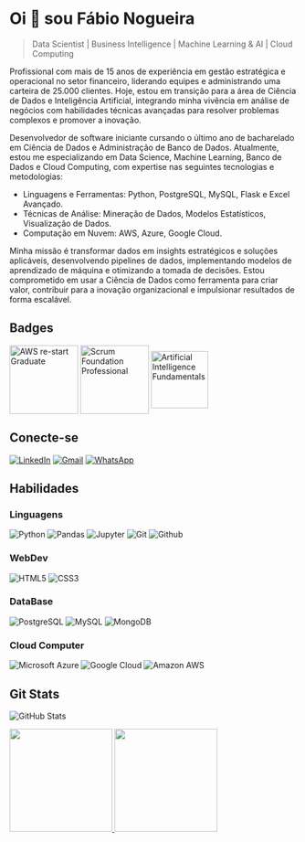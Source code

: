 
# Oi 👋 sou Fábio Nogueira
> Data Scientist | Business Intelligence | Machine Learning & AI | Cloud Computing

Profissional com mais de 15 anos de experiência em gestão estratégica e operacional no setor financeiro, liderando equipes e administrando uma carteira de 25.000 clientes. Hoje, estou em transição para a área de Ciência de Dados e Inteligência Artificial, integrando minha vivência em análise de negócios com habilidades técnicas avançadas para resolver problemas complexos e promover a inovação.

Desenvolvedor de software iniciante cursando o último ano de bacharelado em Ciência de Dados e Administração de Banco de Dados. Atualmente, estou me especializando em Data Science, Machine Learning, Banco de Dados e Cloud Computing, com expertise nas seguintes tecnologias e metodologias:
- Linguagens e Ferramentas: Python, PostgreSQL, MySQL, Flask e Excel Avançado.
- Técnicas de Análise: Mineração de Dados, Modelos Estatísticos, Visualização de Dados.
- Computação em Nuvem: AWS, Azure, Google Cloud.

Minha missão é transformar dados em insights estratégicos e soluções aplicáveis, desenvolvendo pipelines de dados, implementando modelos de aprendizado de máquina e otimizando a tomada de decisões. Estou comprometido em usar a Ciência de Dados como ferramenta para criar valor, contribuir para a inovação organizacional e impulsionar resultados de forma escalável.


## Badges
<div style="display: inline_block">
          <img align="center" alt="AWS re-start Graduate" height="120" width="120" src="https://github.com/faanogueira/img/blob/main/aws-re-start-graduate.png">
          <img align="center" alt="Scrum Foundation Professional" height="120" width="120" src="https://github.com/faanogueira/img/blob/main/scrum-foundation-professional.png">
          <img align="center" alt="Artificial Intelligence Fundamentals" height="100" width="100" src="https://github.com/faanogueira/img/blob/main/IBM%20credentials.jpg">
     
</div>

## Conecte-se
[![LinkedIn](https://img.shields.io/badge/LinkedIn-1B1C1E?style=for-the-badge&logo=linkedin&logoColor=0077B5&border_color=fcf901)](https://www.linkedin.com/in/faanogueira/)
[![Gmail](https://img.shields.io/badge/Gmail-1B1C1E?style=for-the-badge&logo=gmail&logoColor=C71610)](mailto:faanogueira@gmail.com)
[![WhatsApp](https://img.shields.io/badge/WhatsApp-1B1C1E?style=for-the-badge&logo=whatsapp&logoColor=green)](https://api.whatsapp.com/send?phone=5571983937557)

## Habilidades
### Linguagens
![Python](https://img.shields.io/badge/python-1B1C1E?style=for-the-badge&logo=python&logoColor=0E76A8)
![Pandas](https://img.shields.io/badge/Pandas-1B1C1E?style=for-the-badge&logo=pandas&logoColor=green)
![Jupyter](https://img.shields.io/badge/Jupyter-1B1C1E?style=for-the-badge&logo=jupyter&logoColor=dark-orange)
![Git](https://img.shields.io/badge/git-1B1C1E?style=for-the-badge&logo=git&logoColor=ORANGE)
![Github](https://img.shields.io/badge/github-1B1C1E?style=for-the-badge&logo=github&logoColor=EEE)

### WebDev
![HTML5](https://img.shields.io/badge/HTML5-1B1C1E?style=for-the-badge&logo=html5&logoColor=red)
![CSS3](https://img.shields.io/badge/CSS3-1B1C1E?style=for-the-badge&logo=css3&logoColor=blue)

### DataBase
![PostgreSQL](https://img.shields.io/badge/PostgreSQL-1B1C1E?style=for-the-badge&logo=postgresql&logoColor=4285F4)
![MySQL](https://img.shields.io/badge/MySQL-1B1C1E?style=for-the-badge&logo=mysql&logoColor=white)
![MongoDB](https://img.shields.io/badge/MongoDB-1B1C1E?style=for-the-badge&logo=mongodb&logoColor=4EA94B)

### Cloud Computer
![Microsoft Azure](https://img.shields.io/badge/Microsoft_Azure-1B1C1E?style=for-the-badge&logo=microsoft-azure&logoColor=4285F4)
![Google Cloud](https://img.shields.io/badge/Google_Cloud-1B1C1E?style=for-the-badge&logo=google-cloud&logoColor=4285F4)
![Amazon AWS](https://img.shields.io/badge/Amazon_AWS-1B1C1E?style=for-the-badge&logo=amazonaws&logoColor=FF9900)

## Git Stats
![GitHub Stats](https://github-readme-stats.vercel.app/api?username=fabaonogueira&theme=transparent&bg_color=1B1C1E&show_icons=true&icon_color=30A3DC&title_color=E94D5F&text_color=FFF&hide_rank=True)

<div>
<a href="https://github.com/faanogueira">
<img loading="lazy" height="180em" src="https://github-readme-stats.vercel.app/api/top-langs/?username=faanogueira&layout=compact&langs_count=7&theme=dracula"/>
<img loading="lazy" height="180em" src="https://github-readme-stats.vercel.app/api?username=faanogueira&show_icons=true&theme=dracula&include_all_commits=true&count_private=true"/>
</div>
